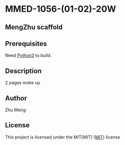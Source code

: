 # MMED-1056-(01-02)-20W
## MengZhu scaffold


## Prerequisites
Need [Python3](https://www.python.org/) to build.

## Description
2 pages moke up


## Author
Zhu Meng

## License
This project is licensed under the MIT[MIT]
([MIT](https://choosealicense.com/licenses/mit/)) license
